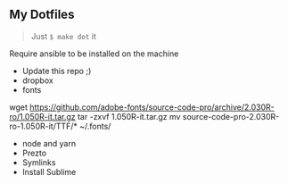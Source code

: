 ## My Dotfiles

> Just `$ make dot` it

Require ansible to be installed on the machine

- Update this repo ;)
- dropbox
- fonts

wget https://github.com/adobe-fonts/source-code-pro/archive/2.030R-ro/1.050R-it.tar.gz
tar -zxvf 1.050R-it.tar.gz
mv source-code-pro-2.030R-ro-1.050R-it/TTF/* ~/.fonts/

- node and yarn
- Prezto
- Symlinks
- Install Sublime

